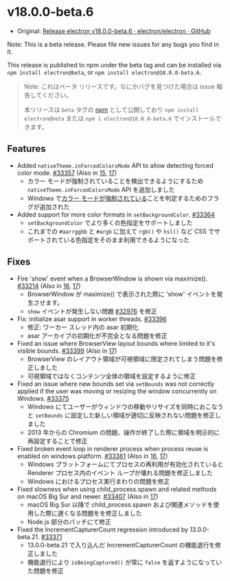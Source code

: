 # v18.0.0-beta.6

- Original: [Release electron v18.0.0-beta.6 · electron/electron · GitHub](https://github.com/electron/electron/releases/tag/v18.0.0-beta.6)

Note: This is a beta release. Please file new issues for any bugs you find in it.

This release is published to npm under the beta tag and can be installed via `npm install electron@beta`, or `npm install electron@18.0.0-beta.6`.

> Note: これはベータ リリースです。なにかバグを見つけた場合は issue 報告してください。
>
> 本リリースは `beta` タグの [npm](https://www.npmjs.com/package/electron) として公開しており `npm install electron@beta` または `npm i electron@18.0.0-beta.6` でインストールできます。

## Features

- Added `nativeTheme.inForcedColorsMode` API to allow detecting forced color mode. [#33357](https://github.com/electron/electron/pull/33357) (Also in [15](https://github.com/electron/electron/pull/33360), [17](https://github.com/electron/electron/pull/33358))
  - カラー モードが強制されていることを検出できるようにするため `nativeTheme.inForcedColorsMode` API を追加しました
  - Windows で[カラー モードが強制されている](https://blogs.windows.com/msedgedev/2020/09/17/styling-for-windows-high-contrast-with-new-standards-for-forced-colors/)ことを判定するためのフラグが追加された
- Added support for more color formats in `setBackgroundColor`. [#33364](https://github.com/electron/electron/pull/33364)
  - `setBackgroundColor` でより多くの色指定をサポートしました
  - これまでの `#aarrggbb` と `#argb` に加えて `rgb()` や `hsl()` など CSS でサポートされている色指定をそのまま利用できるようになった

## Fixes

- Fire 'show' event when a BrowserWindow is shown via maximize(). [#33214](https://github.com/electron/electron/pull/33214) (Also in [16](https://github.com/electron/electron/pull/33212), [17](https://github.com/electron/electron/pull/33213))
  - BrowserWindow が maximize() で表示された際に 'show' イベントを発生させます。
  - `show` イベントが発生しない問題 [#32976](https://github.com/electron/electron/issues/32976) を修正
- Fix: initialize asar support in worker threads. [#33396](https://github.com/electron/electron/pull/33396)
  - 修正: ワーカー スレッド内の asar 初期化
  - asar アーカイブの初期化が不完全となる問題を修正
- Fixed an issue where BrowserView layout bounds where limited to it's visible bounds. [#33399](https://github.com/electron/electron/pull/33399) (Also in [17](https://github.com/electron/electron/pull/33398))
  - BrowserView のレイアウト領域が可視領域に限定されてしまう問題を修正しました
  - 可視領域ではなくコンテンツ全体の領域を設定するように修正
- Fixed an issue where new bounds set via `setBounds` was not correctly applied if the user was moving or resizing the window concurrently on Windows. [#33375](https://github.com/electron/electron/pull/33375)
  - Windows にてユーザーがウィンドウの移動やリサイズを同時におこなうと `setBounds` に設定した新しい領域が適切に反映されない問題を修正しました
  - 2013 年からの Chromium の問題、操作が終了した際に領域を明示的に再設定することで修正
- Fixed broken event loop in renderer process when process reuse is enabled on windows platform. [#33361](https://github.com/electron/electron/pull/33361) (Also in [16](https://github.com/electron/electron/pull/33363), [17](https://github.com/electron/electron/pull/33362))
  - Windows プラットフォームにてプロセスの再利用が有効化されていると Renderer プロセス内のイベント ループが壊れる問題を修正しました
  - Windows におけるプロセス実行まわりの問題を修正
- Fixed slowness when using child_process.spawn and related methods on macOS Big Sur and newer. [#33407](https://github.com/electron/electron/pull/33407) (Also in [17](https://github.com/electron/electron/pull/33408))
  - macOS Big Sur 以降で child_process.spawn および関連メソッドを使用した際に遅くなる問題をを修正しました
  - Node.js 部分のパッチにて修正
- Fixed the IncrementCapturerCount regression introduced by 13.0.0-beta.21. [#33371](https://github.com/electron/electron/pull/33371)
  - 13.0.0-beta.21 で入り込んだ IncrementCapturerCount の機能退行を修正しました
  - 機能退行により `isBeingCaptured()` が常に `false` を返すようになっていた問題を修正
